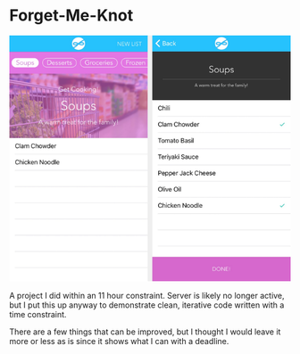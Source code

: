 # Forget-Me-Knot

![Forget Me Knot Gallery](Readme_Assets/Forget_Me_Knot_Gallery.png?raw=true "Forget Me Knot Gallery")


A project I did within an 11 hour constraint. Server is likely no longer active, but I put this up anyway to demonstrate clean, iterative code written with a time constraint.

There are a few things that can be improved, but I thought I would leave it more or less as is since it shows what I can with a deadline.
